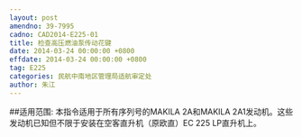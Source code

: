 ```yaml
---
layout: post
amendno: 39-7995
cadno: CAD2014-E225-01
title: 检查高压燃油泵传动花键
date: 2014-03-24 00:00:00 +0800
effdate: 2014-03-24 00:00:00 +0800
tag: E225
categories: 民航中南地区管理局适航审定处
author: 朱江
---
```


##适用范围:
本指令适用于所有序列号的MAKILA 2A和MAKILA 2A1发动机。这些发动机已知但不限于安装在空客直升机（原欧直）EC 225 LP直升机上。

